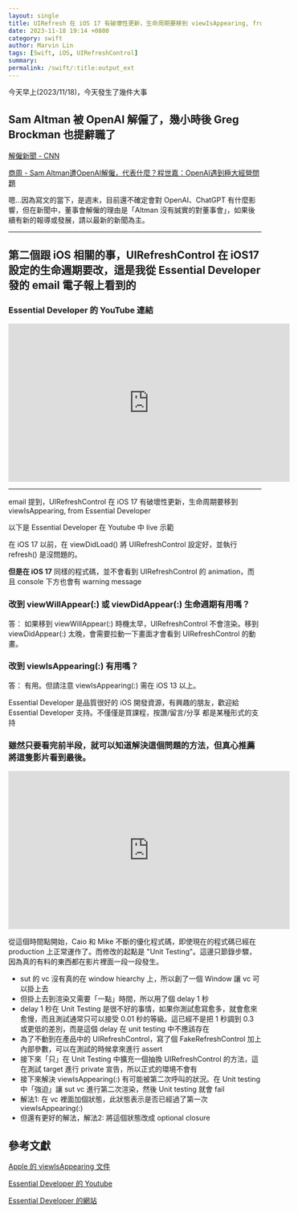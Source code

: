 ```yaml
---
layout: single
title: UIRefresh 在 iOS 17 有破壞性更新，生命周期要移到 viewIsAppearing, from Essential Developer
date: 2023-11-18 19:14 +0800
category: swift
author: Marvin Lin
tags: [Swift, iOS, UIRefreshControl]
summary: 
permalink: /swift/:title:output_ext
---
```


今天早上(2023/11/18)，今天發生了幾件大事

## Sam Altman 被 OpenAI 解僱了，幾小時後 Greg Brockman 也提辭職了

[解僱新聞 - CNN](https://edition.cnn.com/2023/11/17/tech/sam-altman-departs-open-ai/index.html)

[商周 - Sam Altman遭OpenAI解僱，代表什麼？程世嘉：OpenAI遇到極大經營問題](https://www.businessweekly.com.tw/international/blog/3013921)

嗯…因為寫文的當下，是週末，目前還不確定會對 OpenAI、ChatGPT 有什麼影響，但在新聞中，董事會解僱的理由是「Altman 沒有誠實的對董事會」，如果後續有新的報導或發展，請以最新的新聞為主。

---

## 第二個跟 iOS 相關的事，UIRefreshControl 在 iOS17 設定的生命週期要改，這是我從 Essential Developer 發的 email 電子報上看到的

### Essential Developer 的 YouTube 連結

<iframe width="560" height="315" src="https://www.youtube.com/embed/n9ObNkPP5GY?si=q8WjL7qejsfAWVeB" title="YouTube video player" frameborder="0" allow="accelerometer; autoplay; clipboard-write; encrypted-media; gyroscope; picture-in-picture; web-share" allowfullscreen></iframe>

---

email 提到，UIRefreshControl 在 iOS 17 有破壞性更新，生命周期要移到 viewIsAppearing, from Essential Developer


以下是 Essential Developer 在 Youtube 中 live 示範


在 iOS 17 以前，在 viewDidLoad() 將 UIRefreshControl 設定好，並執行 refresh() 是沒問題的。


**但是在 iOS 17** 同樣的程式碼，並不會看到 UIRefreshControl 的 animation，而且 console 下方也會有 warning message

### 改到 viewWillAppear(:) 或 viewDidAppear(:) 生命週期有用嗎？

答： 如果移到 viewWillAppear(:) 時機太早，UIRefreshControl 不會渲染。移到 viewDidAppear(:) 太晚，會需要拉動一下畫面才會看到 UIRefreshControl 的動畫。

### 改到 viewIsAppearing(:) 有用嗎？

答： 有用。但請注意 viewIsAppearing(:) 需在 iOS 13 以上。


Essential Developer 是品質很好的 iOS 開發資源，有興趣的朋友，歡迎給 Essential Developer 支持。不僅僅是買課程，按讚/留言/分享 都是某種形式的支持


### 雖然只要看完前半段，就可以知道解決這個問題的方法，但真心推薦將這隻影片看到最後。

<iframe width="560" height="315" src="https://www.youtube.com/embed/n9ObNkPP5GY?si=Fhhgpy6pvVsvSx91&amp;start=398" title="YouTube video player" frameborder="0" allow="accelerometer; autoplay; clipboard-write; encrypted-media; gyroscope; picture-in-picture; web-share" allowfullscreen></iframe>

從這個時間點開始，Caio 和 Mike 不斷的優化程式碼，即使現在的程式碼已經在 production 上正常運作了。而修改的起點是 "Unit Testing"。這邊只節錄步驟，因為真的有料的東西都在影片裡面一段一段發生。

- sut 的 vc 沒有真的在 window hiearchy 上，所以創了一個 Window 讓 vc 可以掛上去
- 但掛上去到渲染又需要「一點」時間，所以用了個 delay 1 秒
- delay 1 秒在 Unit Testing 是很不好的事情，如果你測試愈寫愈多，就會愈來愈慢，而且測試通常只可以接受 0.01 秒的等級。這已經不是把 1 秒調到 0.3 或更低的差別，而是這個 delay 在 unit testing 中不應該存在
- 為了不動到在產品中的 UIRefreshControl，寫了個 FakeRefreshControl 加上內部參數，可以在測試的時候拿來進行 assert
- 接下來「只」在 Unit Testing 中擴充一個抽換 UIRefreshControl 的方法，這在測試 target 進行 private 宣告，所以正式的環境不會有
- 接下來解決 viewIsAppearing(:) 有可能被第二次呼叫的狀況。在 Unit testing 中「強迫」讓 sut vc 進行第二次渲染，然後 Unit testing 就會 fail
- 解法1: 在 vc 裡面加個狀態，此狀態表示是否已經過了第一次 viewIsAppearing(:)
- 但還有更好的解法，解法2: 將這個狀態改成 optional closure

## 參考文獻

[Apple 的 viewIsAppearing 文件](https://developer.apple.com/documentation/uikit/uiviewcontroller/4195485-viewisappearing)

[Essential Developer 的 Youtube](https://www.youtube.com/watch?v=n9ObNkPP5GY)

[Essential Developer 的網站](https://www.essentialdeveloper.com/articles/fixing-ios-17-breaking-changes-uirefreshcontrol-viewisappearing-testability-ios-dev-mentoring)